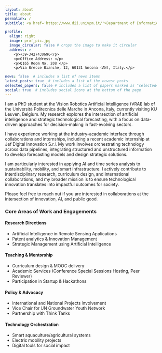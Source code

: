 ```yaml
---
layout: about
title: about
permalink: /
subtitle: <a href='https://www.dii.univpm.it/'>Department of Information Engineering, Università Politecnica delle Marche, Ancona, Italy.</a>.

profile:
  align: right
  image: prof_pic.jpg
  image_circular: false # crops the image to make it circular
  address: >
    <p>+39-3427430696</p>
    <p>Office Address: </p>
    <p>Q165 Room No. 208 </p>
    <p>Via Brecce Bianche, 12, 60131 Ancona (AN), Italy.</p>

news: false  # includes a list of news items
latest_posts: true  # includes a list of the newest posts
selected_papers: false # includes a list of papers marked as "selected={true}"
social: true  # includes social icons at the bottom of the page
---
```


I am a PhD student at the Vision Robotics Artificial Intelligence (VRAI) lab of the Università Politecnica delle Marche in Ancona, Italy, currently visiting KU Leuven, Belgium. My research explores the intersection of artificial intelligence and strategic technological forecasting, with a focus on data-driven approaches for decision-making in fast-evolving sectors.

I have experience working at the industry-academic interface through collaborations and internships, including a recent academic internship at Jef Digital Innovation S.r.l. My work involves orchestrating technology across data pipelines, integrating structured and unstructured information to develop forecasting models and design strategic solutions.

I am particularly interested in applying AI and time series analysis to sustainability, mobility, and smart infrastructure. I actively contribute to interdisciplinary research, curriculum design, and international collaborations, and my broader mission is to ensure technological innovation translates into impactful outcomes for society.

Please feel free to reach out if you are interested in collaborations at the intersection of innovation, AI, and public good.


<h3 class="mt-5 mb-4">Core Areas of Work and Engagements</h3>

<div class="row mt-4 mb-4">

  <div class="col-md-6">
    <div class="card p-4 h-100">
      <h4 class="mb-2">Research Directions</h4>
      <ul>
        <li>Artificial Intelligence in Remote Sensing Applications</li>
        <li>Patent analytics & Innovation Management</li>
        <li>Strategic Management using Artificial Intelligence</li>
      </ul>
    </div>
  </div>

  <div class="col-md-6">
    <div class="card p-4 h-100">
      <h4 class="mb-2">Teaching & Mentorship</h4>
      <ul>
        <li>Curriculum design & MOOC delivery</li>
        <li>Academic Services (Conference Special Sessions Hosting, Peer Reviewer)</li>
        <li>Participation in Startup & Hackathons</li>
      </ul>
    </div>
  </div>

</div>

<div class="row mt-4 mb-4">

  <div class="col-md-6">
    <div class="card p-4 h-100">
      <h4 class="mb-2">Policy & Advocacy</h4>
      <ul>
        <li>International and National Projects Involvement</li>
        <li>Vice Chair for UN Groundwater Youth Network</li>
        <li>Partnership with Think Tanks</li>
      </ul>
    </div>
  </div>

  <div class="col-md-6">
    <div class="card p-4 h-100">
      <h4 class="mb-2">Technology Orchestration</h4>
      <ul>
        <li>Smart aquaculture/agricultural systems</li>
        <li>Electric mobility projects</li>
        <li>Digital tools for social impact</li>
      </ul>
    </div>
  </div>

</div>

